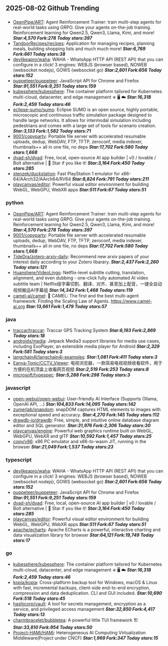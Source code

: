 ## 2025-08-02 Github Trending

### 
* [OpenPipe/ART](https://github.com/OpenPipe/ART): Agent Reinforcement Trainer: train multi-step agents for real-world tasks using GRPO. Give your agents on-the-job training. Reinforcement learning for Qwen2.5, Qwen3, Llama, Kimi, and more! ***Star:4,570 Fork:278 Today stars:397***
* [TandoorRecipes/recipes](https://github.com/TandoorRecipes/recipes): Application for managing recipes, planning meals, building shopping lists and much much more! ***Star:6,769 Fork:661 Today stars:38***
* [devlikeapro/waha](https://github.com/devlikeapro/waha): WAHA - WhatsApp HTTP API (REST API) that you can configure in a click! 3 engines: WEBJS (browser based), NOWEB (websocket nodejs), GOWS (websocket go) ***Star:2,601 Fork:656 Today stars:152***
* [puppeteer/puppeteer](https://github.com/puppeteer/puppeteer): JavaScript API for Chrome and Firefox ***Star:91,551 Fork:9,251 Today stars:159***
* [kubesphere/kubesphere](https://github.com/kubesphere/kubesphere): The container platform tailored for Kubernetes multi-cloud, datacenter, and edge management ⎈ 🖥 ☁️ ***Star:16,318 Fork:2,459 Today stars:46***
* [eclipse-sumo/sumo](https://github.com/eclipse-sumo/sumo): Eclipse SUMO is an open source, highly portable, microscopic and continuous traffic simulation package designed to handle large networks. It allows for intermodal simulation including pedestrians and comes with a large set of tools for scenario creation. ***Star:3,133 Fork:1,582 Today stars:71***
* [9001/copyparty](https://github.com/9001/copyparty): Portable file server with accelerated resumable uploads, dedup, WebDAV, FTP, TFTP, zeroconf, media indexer, thumbnails++ all in one file, no deps ***Star:17,702 Fork:580 Today stars:1,668***
* [dyad-sh/dyad](https://github.com/dyad-sh/dyad): Free, local, open-source AI app builder | v0 / lovable / Bolt alternative | 🌟 Star if you like it! ***Star:3,164 Fork:450 Today stars:285***
* [stenzek/duckstation](https://github.com/stenzek/duckstation): Fast PlayStation 1 emulator for x86-64/AArch32/AArch64/RV64 ***Star:8,824 Fork:791 Today stars:211***
* [playcanvas/editor](https://github.com/playcanvas/editor): Powerful visual editor environment for building WebGL, WebGPU, WebXR apps ***Star:511 Fork:67 Today stars:51***

### python
* [OpenPipe/ART](https://github.com/OpenPipe/ART): Agent Reinforcement Trainer: train multi-step agents for real-world tasks using GRPO. Give your agents on-the-job training. Reinforcement learning for Qwen2.5, Qwen3, Llama, Kimi, and more! ***Star:4,570 Fork:278 Today stars:397***
* [9001/copyparty](https://github.com/9001/copyparty): Portable file server with accelerated resumable uploads, dedup, WebDAV, FTP, TFTP, zeroconf, media indexer, thumbnails++ all in one file, no deps ***Star:17,702 Fork:580 Today stars:1,668***
* [TideDra/zotero-arxiv-daily](https://github.com/TideDra/zotero-arxiv-daily): Recommend new arxiv papers of your interest daily according to your Zotero libarary. ***Star:2,437 Fork:2,260 Today stars:121***
* [Huanshere/VideoLingo](https://github.com/Huanshere/VideoLingo): Netflix-level subtitle cutting, translation, alignment, and even dubbing - one-click fully automated AI video subtitle team | Netflix级字幕切割、翻译、对齐、甚至加上配音，一键全自动视频搬运AI字幕组 ***Star:14,342 Fork:1,468 Today stars:119***
* [camel-ai/camel](https://github.com/camel-ai/camel): 🐫 CAMEL: The first and the best multi-agent framework. Finding the Scaling Law of Agents. https://www.camel-ai.org ***Star:13,661 Fork:1,479 Today stars:57***

### java
* [traccar/traccar](https://github.com/traccar/traccar): Traccar GPS Tracking System ***Star:6,193 Fork:2,869 Today stars:18***
* [androidx/media](https://github.com/androidx/media): Jetpack Media3 support libraries for media use cases, including ExoPlayer, an extensible media player for Android ***Star:2,329 Fork:581 Today stars:3***
* [langchain4j/langchain4j-examples](https://github.com/langchain4j/langchain4j-examples):  ***Star:1,081 Fork:411 Today stars:3***
* [Eanya-Tonic/CCTV_Viewer](https://github.com/Eanya-Tonic/CCTV_Viewer): 电视浏览器，一款简易电视视频收看软件，用于方便的在机顶盒上收看网页视频 ***Star:2,519 Fork:253 Today stars:8***
* [microsoft/typespec](https://github.com/microsoft/typespec):  ***Star:5,288 Fork:298 Today stars:3***

### javascript
* [open-webui/open-webui](https://github.com/open-webui/open-webui): User-friendly AI Interface (Supports Ollama, OpenAI API, ...) ***Star:104,833 Fork:14,095 Today stars:142***
* [zumerlab/snapdom](https://github.com/zumerlab/snapdom): snapDOM captures HTML elements to images with exceptional speed and accuracy. ***Star:4,270 Fork:145 Today stars:112***
* [drawdb-io/drawdb](https://github.com/drawdb-io/drawdb): Free, simple, and intuitive online database diagram editor and SQL generator. ***Star:31,976 Fork:2,306 Today stars:30***
* [playcanvas/engine](https://github.com/playcanvas/engine): Powerful web graphics runtime built on WebGL, WebGPU, WebXR and glTF ***Star:10,592 Fork:1,457 Today stars:25***
* [copy/v86](https://github.com/copy/v86): x86 PC emulator and x86-to-wasm JIT, running in the browser ***Star:21,049 Fork:1,537 Today stars:23***

### typescript
* [devlikeapro/waha](https://github.com/devlikeapro/waha): WAHA - WhatsApp HTTP API (REST API) that you can configure in a click! 3 engines: WEBJS (browser based), NOWEB (websocket nodejs), GOWS (websocket go) ***Star:2,601 Fork:656 Today stars:152***
* [puppeteer/puppeteer](https://github.com/puppeteer/puppeteer): JavaScript API for Chrome and Firefox ***Star:91,551 Fork:9,251 Today stars:159***
* [dyad-sh/dyad](https://github.com/dyad-sh/dyad): Free, local, open-source AI app builder | v0 / lovable / Bolt alternative | 🌟 Star if you like it! ***Star:3,164 Fork:450 Today stars:285***
* [playcanvas/editor](https://github.com/playcanvas/editor): Powerful visual editor environment for building WebGL, WebGPU, WebXR apps ***Star:511 Fork:67 Today stars:51***
* [apache/echarts](https://github.com/apache/echarts): Apache ECharts is a powerful, interactive charting and data visualization library for browser ***Star:64,121 Fork:19,749 Today stars:17***

### go
* [kubesphere/kubesphere](https://github.com/kubesphere/kubesphere): The container platform tailored for Kubernetes multi-cloud, datacenter, and edge management ⎈ 🖥 ☁️ ***Star:16,318 Fork:2,459 Today stars:46***
* [kopia/kopia](https://github.com/kopia/kopia): Cross-platform backup tool for Windows, macOS & Linux with fast, incremental backups, client-side end-to-end encryption, compression and data deduplication. CLI and GUI included. ***Star:10,690 Fork:518 Today stars:45***
* [hashicorp/vault](https://github.com/hashicorp/vault): A tool for secrets management, encryption as a service, and privileged access management ***Star:32,850 Fork:4,417 Today stars:13***
* [charmbracelet/bubbletea](https://github.com/charmbracelet/bubbletea): A powerful little TUI framework 🏗 ***Star:33,810 Fork:954 Today stars:50***
* [Project-HAMi/HAMi](https://github.com/Project-HAMi/HAMi): Heterogeneous AI Computing Virtualization Middleware(Project under CNCF) ***Star:1,969 Fork:347 Today stars:15***

